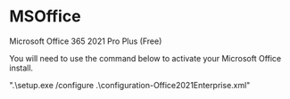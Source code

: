 # MSOffice
Microsoft Office 365 2021 Pro Plus (Free)

You will need to use the command below to activate your Microsoft Office install.

".\setup.exe /configure .\configuration-Office2021Enterprise.xml"
